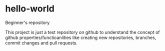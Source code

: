 # hello-world
Beginner's repository

This project is just a test repository on github to understand the concept of github properties/functioanlities like creating new repositories, branches, commit changes and pull requests. 
